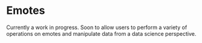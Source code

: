 # Emotes

Currently a work in progress. Soon to allow users to perform a variety of operations on emotes and manipulate data from a data science perspective.
